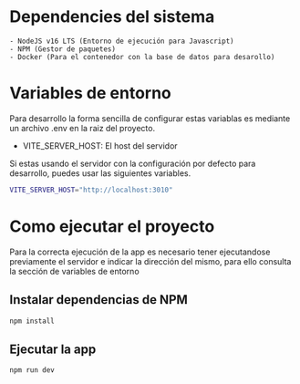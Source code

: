 # Dependencies del sistema
    - NodeJS v16 LTS (Entorno de ejecución para Javascript)
    - NPM (Gestor de paquetes)
    - Docker (Para el contenedor con la base de datos para desarollo)

# Variables de entorno

Para desarrollo la forma sencilla de configurar estas variablas es mediante un archivo .env en la raiz del proyecto.

- VITE_SERVER_HOST: El host del servidor

Si estas usando el servidor con la configuración por defecto para desarrollo, puedes usar las siguientes variables.
```bash
VITE_SERVER_HOST="http://localhost:3010"
```

# Como ejecutar el proyecto
Para la correcta ejecución de la app es necesario tener ejecutandose previamente el servidor e indicar la dirección del mismo, para ello consulta la sección de variables de entorno

## Instalar dependencias de NPM
```bash
npm install
```

## Ejecutar la app
```bash
npm run dev
```
